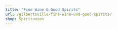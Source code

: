 ```yaml
---
title: "Fine Wine & Good Spirits"
url: /gilbertsville/fine-wine-und-good-spirits/
shop: Spirituosen
---
```

